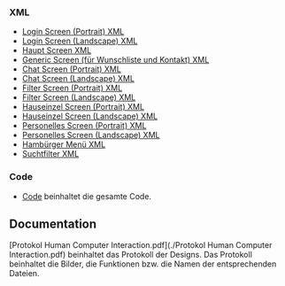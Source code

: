 ### XML 
- [Login Screen (Portrait) XML](./Proto1/app/src/main/res/layout/activity_login_screen.xml)
- [Login Screen (Landscape) XML](./Proto1/app/src/main/res/layout-land/activity_login_screen.xml)
- [Haupt Screen XML](./Proto1/app/src/main/res/layout/activity_first_screen.xml)
- [Generic Screen (für Wunschliste und Kontakt) XML](./Proto1/app/src/main/res/layout/activity_generic_screen.xml)
- [Chat Screen (Portrait) XML](./Proto1/app/src/main/res/layout/activity_chat_screen.xml)
- [Chat Screen (Landscape) XML](./Proto1/app/src/main/res/layout-land/activity_chat_screen.xml)
- [Filter Screen (Portrait) XML](./Proto1/app/src/main/res/layout/activity_filter_screen.xml)
- [Filter Screen (Landscape) XML](./Proto1/app/src/main/res/layout-land/activity_filter_screen.xml)
- [Hauseinzel Screen (Portrait) XML](./Proto1/app/src/main/res/layout/activity_house_view_screen.xml)
- [Hauseinzel Screen (Landscape) XML](./Proto1/app/src/main/res/layout-land/activity_house_view_screen.xml)
- [Personelles Screen (Portrait) XML](./Proto1/app/src/main/res/layout/activity_personal_screen.xml)
- [Personelles Screen (Landscape) XML](./Proto1/app/src/main/res/layout-land/activity_personal_screen.xml)
- [Hambürger Menü XML](./Proto1/app/src/main/res/layout/fragment_first_left_screen.xml)
- [Suchtfilter XML](./Proto1/app/src/main/res/layout/fragment_first_right_screen.xml)

### Code
- [Code](./Proto1/app/src/main/java/com/example/proto1) beinhaltet die gesamte Code.

## Documentation
[Protokol Human Computer Interaction.pdf](./Protokol Human Computer Interaction.pdf) beinhaltet das Protokoll der Designs. Das Protokoll beinhaltet die Bilder, die Funktionen bzw. die Namen der entsprechenden Dateien.
